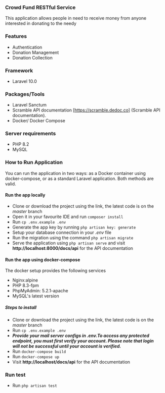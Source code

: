 ### Crowd Fund RESTful Service

This application allows people in need to receive money from anyone interested in donating to the needy

### Features
- Authentication
- Donation Management
- Donation Collection

### Framework
- Laravel 10.0

### Packages/Tools
- Laravel Sanctum
- Scramble API documentation [https://scramble.dedoc.co] (Scramble API documentation).
- Docker/ Docker Compose

### Server requirements
- PHP 8.2
- MySQL

### How to Run Application
You can run the application in two ways: as a Docker container using docker-compose, or as a standard Laravel application. Both methods are valid.

#### Run the app locally
- Clone or download the project using the link, the latest code is on the *master* branch
- Open it in your favourite IDE and run `composer install`
- Run `cp .env.example .env`
- Generate the app key by running `php artisan key: generate`
- Setup your database connection in your *.env* file
- Run the migration using the command `php artisan migrate`
- Serve the application using `php artisan serve` and visit **http://localhost:8000/docs/api** for the API documentation

#### Run the app using docker-compose
The docker setup provides the following services
- Nginx:alpine
- PHP 8.3-fpm
- PhpMyAdmin: 5.2.1-apache
- MySQL's latest version

##### Steps to install
- Clone or download the project using the link, the latest code is on the *master* branch
- Run `cp .env.example .env`
- ***Provide your mail server configs in .env.To access any protected endpoint, you must first verify your account. Please note that login will not be successful until your account is verified.***
- Run `docker-compose build`
- Run `docker-compose up`
- Visit **http://localhost/docs/api** for the API documentation

### Run test
- Run `php artisan test`
